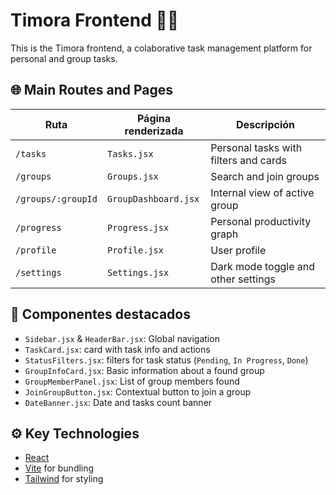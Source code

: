 # Timora Frontend 🧩✨

This is the Timora frontend, a colaborative task management platform for personal and group tasks.

## 🌐 Main Routes and Pages

| Ruta                 | Página renderizada       | Descripción                           |
|----------------------|---------------------------|----------------------------------------|
| `/tasks`             | `Tasks.jsx`               | Personal tasks with filters and cards |
| `/groups`            | `Groups.jsx`              | Search and join groups                |
| `/groups/:groupId`   | `GroupDashboard.jsx`      | Internal view of active group         |
| `/progress`          | `Progress.jsx`            | Personal productivity graph           |
| `/profile`           | `Profile.jsx`             | User profile                          |
| `/settings`          | `Settings.jsx`            | Dark mode toggle and other settings   |

## 🧩 Componentes destacados

- `Sidebar.jsx` & `HeaderBar.jsx`: Global navigation
- `TaskCard.jsx`: card with task info and actions
- `StatusFilters.jsx`: filters for task status (`Pending`, `In Progress`, `Done`)
- `GroupInfoCard.jsx`: Basic information about a found group
- `GroupMemberPanel.jsx`: List of group members found
- `JoinGroupButton.jsx`: Contextual button to join a group
- `DateBanner.jsx`: Date and tasks count banner

## ⚙️ Key Technologies

- [React](https://reactjs.org/)
- [Vite](https://vitejs.dev/) for bundling
- [Tailwind](https://tailwindcss.com/) for styling
